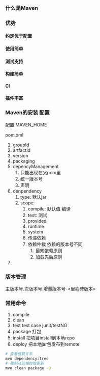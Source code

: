 ### 什么是Maven



### 优势

#### 约定优于配置

#### 使用简单

#### 测试支持

#### 构建简单

#### CI

#### 插件丰富

### Maven的安装 配置

配置 MAVEN_HOME



pom.xml

1. groupId
2. artfactId
3. version
4. packaging
5. depencyManagement
   1. 只能出现在父pom里
   2. 统一版本号
   3. 声明
6. denpendency
   1. type: 默认jar
   2. scope: 
      1. compile: 默认值 编译
      2. test: 测试 
      3. provided
      4. runtime
      5. system
      6. 传递依赖
      7. 依赖仲裁 依赖的版本号不同
         1. 最短依赖原则
         2. 加载先后原则
7. ​




### 版本管理

主版本号.次版本号.增量版本号-<里程碑版本>

### 常用命令

1. compile
2. clean
3. test   test case junit/testNG
4. package 打包
5. install 把项目install到本地repo
6. deploy 把本地jar包发布到remote





```bash
# 查看依赖关系
mvn dependency:tree
# 强制从远端拉取更新
mvn clean package -U
```



